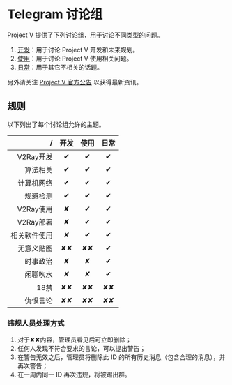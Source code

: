 # Telegram 讨论组

Project V 提供了下列讨论组，用于讨论不同类型的问题。

1. [开发](https://t.me/joinchat/DNcazUMxm77Jt0LQuwiGAQ)：用于讨论 Project V 开发和未来规划。
1. [使用](https://telegram.me/projectv2ray)：用于讨论 Project V 使用相关问题。
1. [日常](https://t.me/joinchat/DNcazUIYaH80uVfeS716jg)：用于其它不相关的话题。

另外请关注 [Project V 官方公告](https://t.me/v2msg) 以获得最新资讯。

## 规则

以下列出了每个讨论组允许的主题。

  / | 开发 | 使用 | 日常
-------:|:-------:|:----:|:----:
V2Ray开发|&#10004;|&#10004;|&#10004;
算法相关 | &#10004;|&#10004;|&#10004;
计算机网络|&#10004;|&#10004;|&#10004;
规避检测|&#10004;|&#10004;|&#10004;
V2Ray使用|&#10008;|&#10004;|&#10004;
V2Ray部署|&#10008;|&#10004;|&#10004;
相关软件使用|&#10008;|&#10004;|&#10004;
无意义贴图|&#10008;&#10008;|&#10008;&#10008;|&#10004;
时事政治|&#10008;|&#10008;|&#10004;
闲聊吹水|&#10008;|&#10008;|&#10004;
18禁|&#10008;&#10008;|&#10008;&#10008;|&#10008;&#10008;
仇恨言论|&#10008;&#10008;|&#10008;&#10008;|&#10008;&#10008;

### 违规人员处理方式

1. 对于&#10008;&#10008;内容，管理员看见后可立即删除；
1. 任何人发现不符合要求的言论，可以提出警告；
1. 在警告无效之后，管理员将删除此 ID 的所有历史消息（包含合理的消息），并再次警告；
1. 在一周内同一 ID 再次违规，将被踢出群。
